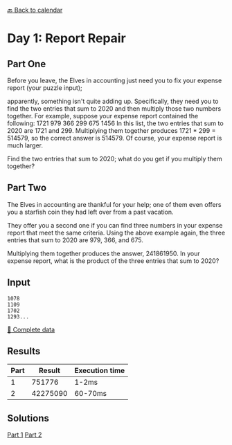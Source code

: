 [:back: Back to calendar](..)

# Day 1: Report Repair

## Part One

Before you leave, the Elves in accounting just need you to fix your expense report (your puzzle input); 

apparently, something isn't quite adding up.
Specifically, they need you to find the two entries that sum to 2020 and then multiply those two numbers together.
For example, suppose your expense report contained the following:
1721
979
366
299
675
1456
In this list, the two entries that sum to 2020 are 1721 and 299. 
Multiplying them together produces 1721 * 299 = 514579, so the correct answer is 514579.
Of course, your expense report is much larger. 

Find the two entries that sum to 2020; what do you get if you multiply them together?

## Part Two

The Elves in accounting are thankful for your help; one of them even offers you a starfish coin they had left over from a past vacation. 

They offer you a second one if you can find three numbers in your expense report that meet the same criteria.
Using the above example again, the three entries that sum to 2020 are 979, 366, and 675. 

Multiplying them together produces the answer, 241861950.
In your expense report, what is the product of the three entries that sum to 2020?

## Input

```
1078
1109
1702
1293...
```

[:scroll: Complete data](./input.txt)

## Results

| Part | Result | Execution time |
| --- | --- | --- |
| 1 | 751776 | 1-2ms |
| 2 | 42275090 | 60-70ms |

## Solutions

[Part 1](./p1.py)
[Part 2](./p2.py)